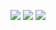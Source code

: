 ![](https://github.com/EricCui2333/FX86FE-OpenCore-0.5.5/blob/master/%E9%9B%B6%E5%9F%BA%E7%A1%80%E6%95%99%E7%A8%8B/0001.jpg)
![](https://github.com/EricCui2333/FX86FE-OpenCore-0.5.5/blob/master/%E9%9B%B6%E5%9F%BA%E7%A1%80%E6%95%99%E7%A8%8B/0002.jpg)
![](https://github.com/EricCui2333/FX86FE-OpenCore-0.5.5/blob/master/%E9%9B%B6%E5%9F%BA%E7%A1%80%E6%95%99%E7%A8%8B/0003.jpg)